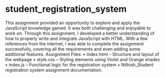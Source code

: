 # student_registration_system
This assignment provided an opportunity to explore and apply the JavaScript knowledge gained. It was both challenging and enjoyable to work on. Through this assignment, I developed a better understanding of how to properly write and integrate JavaScript with HTML. With a few references from the internet, I was able to complete the assignment successfully, covering all the requirements and even adding some additional features.
Assignment Files:
•	index.html – Structure and layout of the webpage
•	style.css – Styling elements using Violet and Orange shades
•	index.js – Functional logic for the registration system
•	Nithish_Student registration system assignment documentation.
